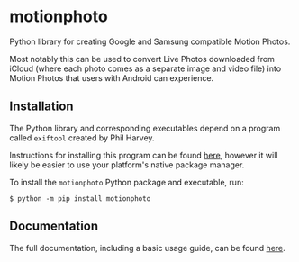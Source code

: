 # motionphoto
Python library for creating Google and Samsung compatible Motion Photos.

Most notably this can be used to convert Live Photos downloaded from iCloud 
(where each photo comes as a separate image and video file) into Motion Photos that users
with Android can experience.

## Installation

The Python library and corresponding executables depend on a program called
`exiftool` created by Phil Harvey.

Instructions for installing this program can be found
[here](httsps://exiftool.org/install.html>), however it will likely be easier
to use your platform's native package manager.

To install the `motionphoto` Python package and executable, run:

```shell
$ python -m pip install motionphoto
```

## Documentation

The full documentation, including a basic usage guide, can be found 
[here](hmm).
